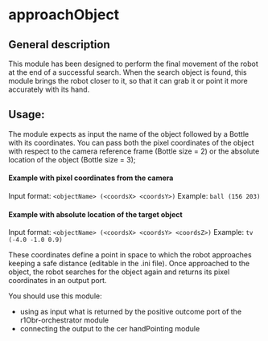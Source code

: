 # approachObject

## General description
This module has been designed to perform the final movement of the robot at the end of a successful search.
When the search object is found, this module brings the robot closer to it, so that it can grab it or point it more accurately with its hand.

## Usage:
The module expects as input the name of the object followed by a Bottle with its coordinates. You can pass both the pixel coordinates of the object with respect to the camera reference frame (Bottle size = 2) or the absolute location of the object (Bottle size = 3);
#### Example with pixel coordinates from the camera
Input format:   `<objectName> (<coordsX> <coordsY>)`
Example:        `ball (156 203)`
#### Example with absolute location of the target object
Input format:   `<objectName> (<coordsX> <coordsY> <coordsZ>)`
Example:        `tv (-4.0 -1.0 0.9)`

These coordinates define a point in space to which the robot approaches keeping a safe distance (editable in the .ini file).
Once approached to the object, the robot searches for the object again and returns its pixel coordinates in an output port.

You should use this module:
- using as input what is returned by the positive outcome port of the r1Obr-orchestrator module
- connecting the output to the cer handPointing module

